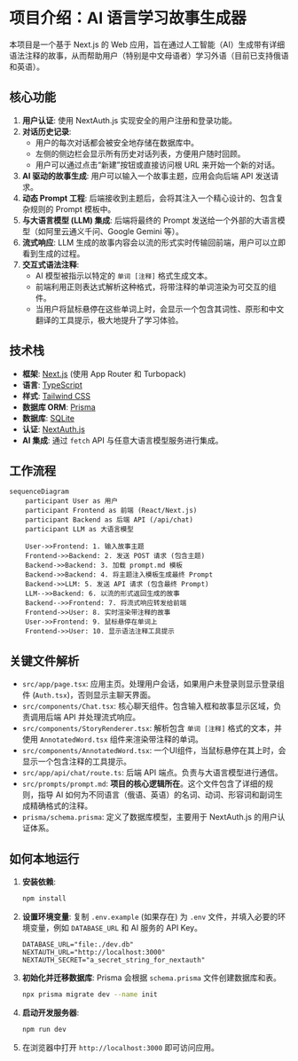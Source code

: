 # 项目介绍：AI 语言学习故事生成器

本项目是一个基于 Next.js 的 Web 应用，旨在通过人工智能（AI）生成带有详细语法注释的故事，从而帮助用户（特别是中文母语者）学习外语（目前已支持俄语和英语）。

## 核心功能

1.  **用户认证**: 使用 NextAuth.js 实现安全的用户注册和登录功能。
2.  **对话历史记录**:
    *   用户的每次对话都会被安全地存储在数据库中。
    *   左侧的侧边栏会显示所有历史对话列表，方便用户随时回顾。
    *   用户可以通过点击“新建”按钮或直接访问根 URL 来开始一个新的对话。
3.  **AI 驱动的故事生成**: 用户可以输入一个故事主题，应用会向后端 API 发送请求。
4.  **动态 Prompt 工程**: 后端接收到主题后，会将其注入一个精心设计的、包含复杂规则的 Prompt 模板中。
5.  **与大语言模型 (LLM) 集成**: 后端将最终的 Prompt 发送给一个外部的大语言模型（如阿里云通义千问、Google Gemini 等）。
6.  **流式响应**: LLM 生成的故事内容会以流的形式实时传输回前端，用户可以立即看到生成的过程。
7.  **交互式语法注释**:
    *   AI 模型被指示以特定的 `单词 [注释]` 格式生成文本。
    *   前端利用正则表达式解析这种格式，将带注释的单词渲染为可交互的组件。
    *   当用户将鼠标悬停在这些单词上时，会显示一个包含其词性、原形和中文翻译的工具提示，极大地提升了学习体验。

## 技术栈

*   **框架**: [Next.js](https://nextjs.org/) (使用 App Router 和 Turbopack)
*   **语言**: [TypeScript](https://www.typescriptlang.org/)
*   **样式**: [Tailwind CSS](https://tailwindcss.com/)
*   **数据库 ORM**: [Prisma](https://www.prisma.io/)
*   **数据库**: [SQLite](https://www.sqlite.org/index.html)
*   **认证**: [NextAuth.js](https://next-auth.js.org/)
*   **AI 集成**: 通过 `fetch` API 与任意大语言模型服务进行集成。

## 工作流程

```mermaid
sequenceDiagram
    participant User as 用户
    participant Frontend as 前端 (React/Next.js)
    participant Backend as 后端 API (/api/chat)
    participant LLM as 大语言模型

    User->>Frontend: 1. 输入故事主题
    Frontend->>Backend: 2. 发送 POST 请求 (包含主题)
    Backend->>Backend: 3. 加载 prompt.md 模板
    Backend->>Backend: 4. 将主题注入模板生成最终 Prompt
    Backend->>LLM: 5. 发送 API 请求 (包含最终 Prompt)
    LLM-->>Backend: 6. 以流的形式返回生成的故事
    Backend-->>Frontend: 7. 将流式响应转发给前端
    Frontend->>User: 8. 实时渲染带注释的故事
    User->>Frontend: 9. 鼠标悬停在单词上
    Frontend->>User: 10. 显示语法注释工具提示
```

## 关键文件解析

*   `src/app/page.tsx`: 应用主页。处理用户会话，如果用户未登录则显示登录组件 (`Auth.tsx`)，否则显示主聊天界面。
*   `src/components/Chat.tsx`: 核心聊天组件。包含输入框和故事显示区域，负责调用后端 API 并处理流式响应。
*   `src/components/StoryRenderer.tsx`: 解析包含 `单词 [注释]` 格式的文本，并使用 `AnnotatedWord.tsx` 组件来渲染带注释的单词。
*   `src/components/AnnotatedWord.tsx`: 一个UI组件，当鼠标悬停在其上时，会显示一个包含注释的工具提示。
*   `src/app/api/chat/route.ts`: 后端 API 端点。负责与大语言模型进行通信。
*   `src/prompts/prompt.md`: **项目的核心逻辑所在**。这个文件包含了详细的规则，指导 AI 如何为不同语言（俄语、英语）的名词、动词、形容词和副词生成精确格式的注释。
*   `prisma/schema.prisma`: 定义了数据库模型，主要用于 NextAuth.js 的用户认证体系。

## 如何本地运行

1.  **安装依赖**:
    ```bash
    npm install
    ```

2.  **设置环境变量**:
    复制 `.env.example` (如果存在) 为 `.env` 文件，并填入必要的环境变量，例如 `DATABASE_URL` 和 AI 服务的 API Key。
    ```
    DATABASE_URL="file:./dev.db"
    NEXTAUTH_URL="http://localhost:3000"
    NEXTAUTH_SECRET="a_secret_string_for_nextauth"
    ```

3.  **初始化并迁移数据库**:
    Prisma 会根据 `schema.prisma` 文件创建数据库和表。
    ```bash
    npx prisma migrate dev --name init
    ```

4.  **启动开发服务器**:
    ```bash
    npm run dev
    ```

5.  在浏览器中打开 `http://localhost:3000` 即可访问应用。

